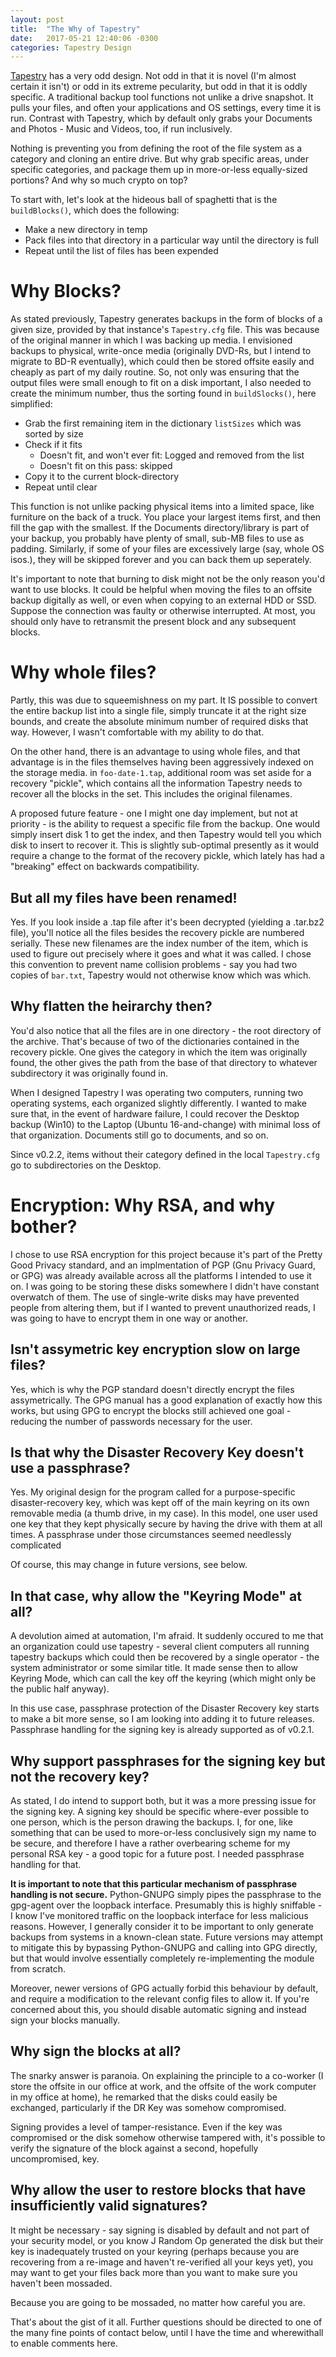 ```yaml
---
layout: post
title:  "The Why of Tapestry"
date:   2017-05-21 12:40:06 -0300
categories: Tapestry Design
---
```


[Tapestry](https://github.com/ZAdamMac/Patchs-Tapestry) has a very odd design. Not odd in that it is novel (I'm almost certain it isn't) or odd in its extreme pecularity, but odd in that it is oddly specific. A traditional backup tool functions not unlike a drive snapshot. It pulls your files, and often your applications and OS settings, every time it is run. Contrast with Tapestry, which by default only grabs your Documents and Photos - Music and Videos, too, if run inclusively.

Nothing is preventing you from defining the root of the file system as a category and cloning an entire drive. But why grab specific areas, under specific categories, and package them up in more-or-less equally-sized portions? And why so much crypto on top?

To start with, let's look at the hideous ball of spaghetti that is the `buildBlocks()`, which does the following:

- Make a new directory in temp
- Pack files into that directory in a particular way until the directory is full
- Repeat until the list of files has been expended

# Why Blocks?
As stated previously, Tapestry generates backups in the form of blocks of a given size, provided by that instance's `Tapestry.cfg` file. This was because of the original manner in which I was backing up media. I envisioned backups to physical, write-once media (originally DVD-Rs, but I intend to migrate to BD-R eventually), which could then be stored offsite easily and cheaply as part of my daily routine. So, not only was ensuring that the output files were small enough to fit on a disk important, I also needed to create the minimum number, thus the sorting found in  `buildSlocks()`, here simplified:

- Grab the first remaining item in the dictionary `listSizes` which was sorted by size
- Check if it fits
  - Doesn't fit, and won't ever fit: Logged and removed from the list
  - Doesn't fit on this pass: skipped
- Copy it to the current block-directory
- Repeat until clear

This function is not unlike packing physical items into a limited space, like furniture on the back of a truck. You place your largest items first, and then fill the gap with the smallest. If the Documents directory/library is part of your backup, you probably have plenty of small, sub-MB files to use as padding. Similarly, if some of your files are excessively large (say, whole OS isos.), they will be skipped forever and you can back them up seperately.

It's important to note that burning to disk might not be the only reason you'd want to use blocks. It could be helpful when moving the files to an offsite backup digitally as well, or even when copying to an external HDD or SSD. Suppose the connection was faulty or otherwise interrupted. At most, you should only have to retransmit the present block and any subsequent blocks.

# Why whole files?
Partly, this was due to squeemishness on my part. It IS possible to convert the entire backup list into a single file, simply truncate it at the right size bounds, and create the absolute minimum number of required disks that way. However, I wasn't comfortable with my ability to do that.

On the other hand, there is an advantage to using whole files, and that advantage is in the files themselves having been aggressively indexed on the storage media. in `foo-date-1.tap`, additional room was set aside for a recovery "pickle", which contains all the information Tapestry needs to recover all the blocks in the set. This includes the original filenames.

A proposed future feature - one I might one day implement, but not at priority - is the ability to request a specific file from the backup. One would simply insert disk 1 to get the index, and then Tapestry would tell you which disk to insert to recover it. This is slightly sub-optimal presently as it would require a change to the format of the recovery pickle, which lately has had a "breaking" effect on backwards compatibility.

## But all my files have been renamed!
Yes. If you look inside a .tap file after it's been decrypted (yielding a .tar.bz2 file), you'll notice all the files besides the recovery pickle are numbered serially. These new filenames are the index number of the item, which is used to figure out precisely where it goes and what it was called. I chose this convention to prevent name collision problems - say you had two copies of `bar.txt`, Tapestry would not otherwise know which was which.

## Why flatten the heirarchy then?
You'd also notice that all the files are in one directory - the root directory of the archive. That's because of two of the dictionaries contained in the recovery pickle. One gives the category in which the item was originally found, the other gives the path from the base of that directory to whatever subdirectory it was originally found in.

When I designed Tapestry I was operating two computers, running two operating systems, each organized slightly differently. I wanted to make sure that, in the event of hardware failure, I could recover the Desktop backup (Win10) to the Laptop (Ubuntu 16-and-change) with minimal loss of that organization. Documents still go to documents, and so on.

Since v0.2.2, items without their category defined in the local `Tapestry.cfg` go to subdirectories on the Desktop.

# Encryption: Why RSA, and why bother?
I chose to use RSA encryption for this project because it's part of the Pretty Good Privacy standard, and an implmentation of PGP (Gnu Privacy Guard, or GPG) was already available across all the platforms I intended to use it on. I was going to be storing these disks somewhere I didn't have constant overwatch of them. The use of single-write disks may have prevented people from altering them, but if I wanted to prevent unauthorized reads, I was going to have to encrypt them in one way or another.

## Isn't assymetric key encryption slow on large files?
Yes, which is why the PGP standard doesn't directly encrypt the files assymetrically. The GPG manual has a good explanation of exactly how this works, but using GPG to encrypt the blocks still achieved one goal - reducing the number of passwords necessary for the user.

## Is that why the Disaster Recovery Key doesn't use a passphrase?
Yes. My original design for the program called for a purpose-specific disaster-recovery key, which was kept off of the main keyring on its own removable media (a thumb drive, in my case). In this model, one user used one key that they kept physically secure by having the drive with them at all times. A passphrase under those circumstances seemed needlessly complicated

Of course, this may change in future versions, see below.

## In that case, why allow the "Keyring Mode" at all?
A devolution aimed at automation, I'm afraid. It suddenly occured to me that an organization could use tapestry - several client computers all running tapestry backups which could then be recovered by a single operator - the system administrator or some similar title. It made sense then to allow Keyring Mode, which can call the key off the keyring (which might only be the public half anyway).

In this use case, passphrase protection of the Disaster Recovery key starts to make a bit more sense, so I am looking into adding it to future releases. Passphrase handling for the signing key is already supported as of v0.2.1.

## Why support passphrases for the signing key but not the recovery key?
As stated, I do intend to support both, but it was a more pressing issue for the signing key. A signing key should be specific where-ever possible to one person, which is the person drawing the backups. I, for one, like something that can be used to more-or-less conclusively sign my name to be secure, and therefore I have a rather overbearing scheme for my personal RSA key - a good topic for a future post. I needed passphrase handling for that.

**It is important to note that this particular mechanism of passphrase handling is not secure.** Python-GNUPG simply pipes the passphrase to the gpg-agent over the loopback interface. Presumably this is highly sniffable - I know I've monitored traffic on the loopback interface for less malicious reasons. However, I generally consider it to be important to only generate backups from systems in a known-clean state. Future versions may attempt to mitigate this by bypassing Python-GNUPG and calling into GPG directly, but that would involve essentially completely re-implementing the module from scratch.

Moreover, newer versions of GPG actually forbid this behaviour by default, and require a modification to the relevant config files to allow it. If you're concerned about this, you should disable automatic signing and instead sign your blocks manually.

## Why sign the blocks at all?
The snarky answer is paranoia. On explaining the principle to a co-worker (I store the offsite in our office at work, and the offsite of the work computer in my office at home), he remarked that the disks could easily be exchanged, particularly if the DR Key was somehow compromised.

Signing provides a level of tamper-resistance. Even if the key was compromised or the disk somehow otherwise tampered with, it's possible to verify the signature of the block against a second, hopefully uncompromised, key.

## Why allow the user to restore blocks that have insufficiently valid signatures?
It might be necessary - say signing is disabled by default and not part of your security model, or you know J Random Op generated the disk but their key is inadequately trusted on your keyring (perhaps because you are recovering from a re-image and haven't re-verified all your keys yet), you may want to get your files back more than you want to make sure you haven't been mossaded.

Because you are going to be mossaded, no matter how careful you are.

That's about the gist of it all. Further questions should be directed to one of the many fine points of contact below, until I have the time and wherewithall to enable comments here.